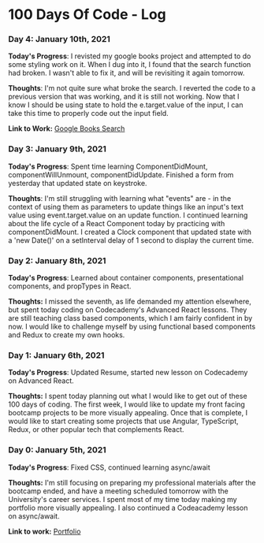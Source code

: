 # 100 Days Of Code - Log

### Day 4: January 10th, 2021

**Today's Progress**: I revisted my google books project and attempted to do some styling work on it. When I dug into it, I found that the search function had broken. I wasn't able to fix it, and will be revisiting it again tomorrow.

**Thoughts**: I'm not quite sure what broke the search. I reverted the code to a previous version that was working, and it is still not working. Now that I know I should be using state to hold the e.target.value of the input, I can take this time to properly code out the input field.

**Link to Work:** [Google Books Search](https://damp-shelf-31146.herokuapp.com/)

### Day 3: January 9th, 2021

**Today's Progress**: Spent time learning ComponentDidMount, componentWillUnmount, componentDidUpdate. Finished a form from yesterday that updated state on keystroke.

**Thoughts**: I'm still struggling with learning what "events" are - in the context of using them as parameters to update things like an input's text value using event.target.value on an update function. I continued learning about the life cycle of a React Component today by practicing with componentDidMount. I created a Clock component that updated state with a 'new Date()' on a setInterval delay of 1 second to display the current time.

### Day 2: January 8th, 2021

**Today's Progress**: Learned about container components, presentational components, and propTypes in React.

**Thoughts:** I missed the seventh, as life demanded my attention elsewhere, but spent today coding on Codecademy's Advanced React lessons. They are still teaching class based components, which I am fairly confident in by now. I would like to challenge myself by using functional based components and Redux to create my own hooks.

### Day 1: January 6th, 2021

**Today's Progress**: Updated Resume, started new lesson on Codecademy on Advanced React.

**Thoughts:** I spent today planning out what I would like to get out of these 100 days of coding. The first week, I would like to update my front facing bootcamp projects to be more visually appealing. Once that is complete, I would like to start creating some projects that use Angular, TypeScript, Redux, or other popular tech that complements React.

### Day 0: January 5th, 2021

**Today's Progress**: Fixed CSS, continued learning async/await

**Thoughts:** I'm still focusing on preparing my professional materials after the bootcamp ended, and have a meeting scheduled tomorrow with the University's career services. I spent most of my time today making my portfolio more visually appealing. I also continued a Codeacademy lesson on async/await.

**Link to work:** [Portfolio](https://www.tomoverland.com)

<!-- ### Day 0: February 30, 2016 (Example 1)
##### (delete me or comment me out)

**Today's Progress**: Fixed CSS, worked on canvas functionality for the app.

**Thoughts:** I really struggled with CSS, but, overall, I feel like I am slowly getting better at it. Canvas is still new for me, but I managed to figure out some basic functionality.

**Link to work:** [Calculator App](http://www.example.com)

### Day 0: February 30, 2016 (Example 2)
##### (delete me or comment me out)

**Today's Progress**: Fixed CSS, worked on canvas functionality for the app.

**Thoughts**: I really struggled with CSS, but, overall, I feel like I am slowly getting better at it. Canvas is still new for me, but I managed to figure out some basic functionality.

**Link(s) to work**: [Calculator App](http://www.example.com)


### Day 1: June 27, Monday

**Today's Progress**: I've gone through many exercises on FreeCodeCamp.

**Thoughts** I've recently started coding, and it's a great feeling when I finally solve an algorithm challenge after a lot of attempts and hours spent.

**Link(s) to work**
1. [Find the Longest Word in a String](https://www.freecodecamp.com/challenges/find-the-longest-word-in-a-string)
2. [Title Case a Sentence](https://www.freecodecamp.com/challenges/title-case-a-sentence) -->
